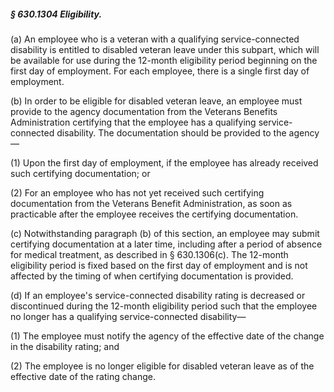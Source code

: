 ##### § 630.1304 Eligibility. #####

(a) An employee who is a veteran with a qualifying service-connected disability is entitled to disabled veteran leave under this subpart, which will be available for use during the 12-month eligibility period beginning on the first day of employment. For each employee, there is a single first day of employment.

(b) In order to be eligible for disabled veteran leave, an employee must provide to the agency documentation from the Veterans Benefits Administration certifying that the employee has a qualifying service-connected disability. The documentation should be provided to the agency—

(1) Upon the first day of employment, if the employee has already received such certifying documentation; or

(2) For an employee who has not yet received such certifying documentation from the Veterans Benefit Administration, as soon as practicable after the employee receives the certifying documentation.

(c) Notwithstanding paragraph (b) of this section, an employee may submit certifying documentation at a later time, including after a period of absence for medical treatment, as described in § 630.1306(c). The 12-month eligibility period is fixed based on the first day of employment and is not affected by the timing of when certifying documentation is provided.

(d) If an employee's service-connected disability rating is decreased or discontinued during the 12-month eligibility period such that the employee no longer has a qualifying service-connected disability—

(1) The employee must notify the agency of the effective date of the change in the disability rating; and

(2) The employee is no longer eligible for disabled veteran leave as of the effective date of the rating change.
